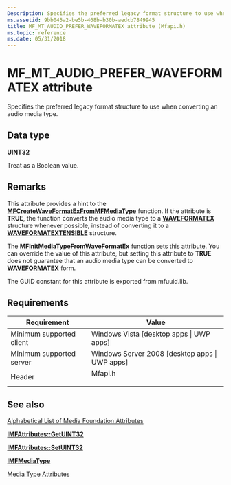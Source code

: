 ```yaml
---
Description: Specifies the preferred legacy format structure to use when converting an audio media type.
ms.assetid: 9bb045a2-be5b-468b-b30b-aedcb7849945
title: MF_MT_AUDIO_PREFER_WAVEFORMATEX attribute (Mfapi.h)
ms.topic: reference
ms.date: 05/31/2018
---
```


# MF\_MT\_AUDIO\_PREFER\_WAVEFORMATEX attribute

Specifies the preferred legacy format structure to use when converting an audio media type.

## Data type

**UINT32**

Treat as a Boolean value.

## Remarks

This attribute provides a hint to the [**MFCreateWaveFormatExFromMFMediaType**](/windows/desktop/api/mfapi/nf-mfapi-mfcreatewaveformatexfrommfmediatype) function. If the attribute is **TRUE**, the function converts the audio media type to a [**WAVEFORMATEX**](/previous-versions/dd757713(v=vs.85)) structure whenever possible, instead of converting it to a [**WAVEFORMATEXTENSIBLE**](/previous-versions/windows/desktop/legacy/dd390971(v=vs.85)) structure.

The [**MFInitMediaTypeFromWaveFormatEx**](/windows/desktop/api/mfapi/nf-mfapi-mfinitmediatypefromwaveformatex) function sets this attribute. You can override the value of this attribute, but setting this attribute to **TRUE** does not guarantee that an audio media type can be converted to [**WAVEFORMATEX**](/previous-versions/dd757713(v=vs.85)) form.

The GUID constant for this attribute is exported from mfuuid.lib.

## Requirements



| Requirement | Value |
|-------------------------------------|------------------------------------------------------------------------------------|
| Minimum supported client<br/> | Windows Vista \[desktop apps \| UWP apps\]<br/>                              |
| Minimum supported server<br/> | Windows Server 2008 \[desktop apps \| UWP apps\]<br/>                        |
| Header<br/>                   | <dl> <dt>Mfapi.h</dt> </dl> |



## See also

<dl> <dt>

[Alphabetical List of Media Foundation Attributes](alphabetical-list-of-media-foundation-attributes.md)
</dt> <dt>

[**IMFAttributes::GetUINT32**](/windows/desktop/api/mfobjects/nf-mfobjects-imfattributes-getuint32)
</dt> <dt>

[**IMFAttributes::SetUINT32**](/windows/desktop/api/mfobjects/nf-mfobjects-imfattributes-setuint32)
</dt> <dt>

[**IMFMediaType**](/windows/desktop/api/mfobjects/nn-mfobjects-imfmediatype)
</dt> <dt>

[Media Type Attributes](media-type-attributes.md)
</dt> </dl>

 

 

